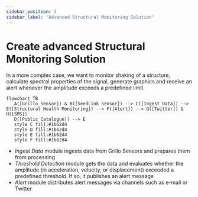 ```yaml
---
sidebar_position: 3
sidebar_label: 'Advanced Structural Monitoring Solution'
---
```


# Create advanced Structural Monitoring Solution
In a more complex case, we want to monitor shaking of a structure, calculate spectral properties of the signal, generate graphics and receive an alert whenever the amplitude exceeds a predefined limit.

```mermaid
flowchart TB
   A([Grillo Sensor]) & B([SeedLink Sensor]) --> C([Ingest Data]) --> E([Structural Health Monitoring]) --> F([Alert]) --> G([Twitter]) & H([SMS])
   D([Public Catalogue]) --> E
   style C fill:#1b62d4
   style D fill:#1b62d4
   style E fill:#1b62d4
   style F fill:#1b62d4
```

- <em>Ingest Data</em> module ingests data from Grillo Sensors and prepares them from processing
- <em>Threshold Detection</em> module gets the data and evaluates whether the amplitude (in acceleration, velocity, or displacement) exceeded a predefined threshold. If so, it publishes an alert message
- <em>Alert</em> module distributes alert messages via channels such as e-mail or Twitter